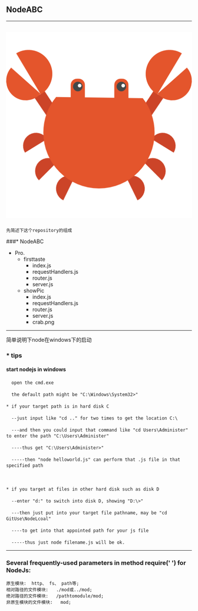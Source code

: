 ## NodeABC  <br/>

-------
![](https://github.com/Gavin96/NodeABC/raw/master/showPic/螃蟹.png)
-------
    先简述下这个repository的组成
###* NodeABC
   * Pro.
      * firsttaste
        * index.js
        * requestHandlers.js
        * router.js
        * server.js
      * showPic
        * index.js
        * requestHandlers.js
        * router.js
        * server.js
        * crab.png
      
      
--------
简单说明下node在windows下的启动<br />
###   * tips <br />
####  start nodejs in windows 

      open the cmd.exe

      the default path might be "C:\Windows\System32>"

    * if your target path is in hard disk C

      --just input like "cd .." for two times to get the location C:\

      ---and then you could input that command like "cd Users\Administer" to enter the path "C:\Users\Administer"
 
      ----thus get "C:\Users\Administer>"
      
      -----then "node helloworld.js" can perform that .js file in that specified path



    * if you target at files in other hard disk such as disk D

      --enter "d:" to switch into disk D, showing "D:\>"

      ---then just put into your target file pathname, may be "cd GitUse\NodeLcoal"

      ----to get into that appointed path for your js file 

      -----thus just node filename.js will be ok. 

------
### Several frequently-used parameters in method require(' ') for NodeJs:
    原生模块:  http、 fs、 path等;
    相对路径的文件模块:   ./mod或../mod;
    绝对路径的文件模块:   /pathtomodule/mod;
    非原生模块的文件模块:   mod;